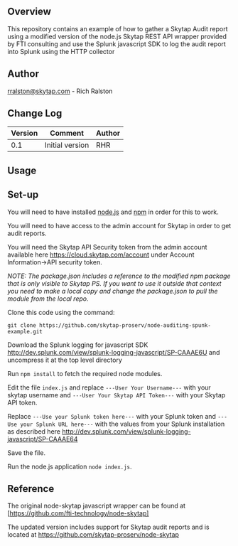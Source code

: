 Overview
--------
This repository contains an example of how to gather a Skytap Audit report using a modified version of the node.js Skytap REST API wrapper provided by FTI consulting and use the Splunk javascript SDK to log the audit report into Splunk using the HTTP collector

Author
------
rralston@skytap.com - Rich Ralston

Change Log
----------
| Version | Comment       | Author |
|---------|---------------|--------|
|0.1      |Initial version|RHR     |

Usage
-----

## Set-up
You will need to have installed [node.js](https://nodejs.org/en/) and [npm](https://www.npmjs.com/) in order for this to work.

You will need to have access to the admin account for Skytap in order to get audit reports.

You will need the Skytap API Security token from the admin account available here https://cloud.skytap.com/account under Account Information->API security token.

*NOTE: The package.json includes a reference to the modified npm package that is only visible to Skytap PS. If you want to use it outside that context you need to make a local copy and change the package.json to pull the module from the local repo.*

Clone this code using the command:

`git clone https://github.com/skytap-proserv/node-auditing-spunk-example.git`

Download the Splunk logging for javascript SDK http://dev.splunk.com/view/splunk-logging-javascript/SP-CAAAE6U
and uncompress it at the top level directory

Run `npm install` to fetch the required node modules.

Edit the file `index.js` and replace `---User Your Username---` with your skytap username and `---User Your Skytap API Token---` with your Skytap API token.

Replace `---Use your Splunk token here---` with your Splunk token and `---Use your Splunk URL here---` with the values from your Splunk installation as described here http://dev.splunk.com/view/splunk-logging-javascript/SP-CAAAE64

Save the file.

Run the node.js application `node index.js`.


Reference
---------
The original node-skytap javascript wrapper can be found at [https://github.com/fti-technology/node-skytap]

The updated version includes support for Skytap audit reports and is located at https://github.com/skytap-proserv/node-skytap

